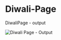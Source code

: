 # Diwali-Page



DiwaliPage - output




![Diwali Page - Output](https://github.com/ra-ghava/Diwali-Page/assets/146189602/1fc05e8d-c859-4916-8d7d-e907337fadcb)

